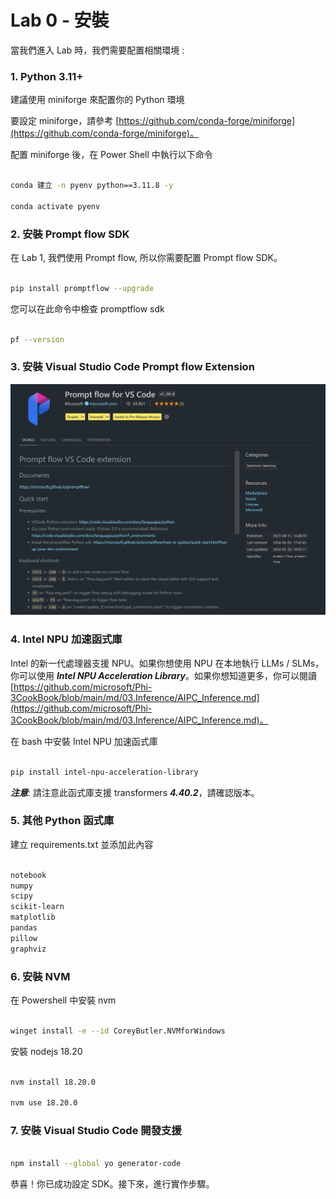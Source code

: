 ﻿# **Lab 0 - 安裝**

當我們進入 Lab 時，我們需要配置相關環境 :

### **1. Python 3.11+**

建議使用 miniforge 來配置你的 Python 環境

要設定 miniforge，請參考 [https://github.com/conda-forge/miniforge](https://github.com/conda-forge/miniforge)。

配置 miniforge 後，在 Power Shell 中執行以下命令

```bash

conda 建立 -n pyenv python==3.11.8 -y

conda activate pyenv

```

### **2. 安裝 Prompt flow SDK**

在 Lab 1, 我們使用 Prompt flow, 所以你需要配置 Prompt flow SDK。

```bash

pip install promptflow --upgrade

```

您可以在此命令中檢查 promptflow sdk

```bash

pf --version

```

### **3. 安裝 Visual Studio Code Prompt flow Extension**

![pf](../../../../../../../imgs/07/01/pf_ext.png)

### **4. Intel NPU 加速函式庫**

Intel 的新一代處理器支援 NPU。如果你想使用 NPU 在本地執行 LLMs / SLMs，你可以使用 ***Intel NPU Acceleration Library***。如果你想知道更多，你可以閱讀 [https://github.com/microsoft/Phi-3CookBook/blob/main/md/03.Inference/AIPC_Inference.md](https://github.com/microsoft/Phi-3CookBook/blob/main/md/03.Inference/AIPC_Inference.md)。

在 bash 中安裝 Intel NPU 加速函式庫

```bash

pip install intel-npu-acceleration-library

```

***注意***: 請注意此函式庫支援 transformers ***4.40.2***，請確認版本。

### **5. 其他 Python 函式庫**

建立 requirements.txt 並添加此內容

```txt

notebook
numpy 
scipy 
scikit-learn 
matplotlib 
pandas 
pillow 
graphviz

```

### **6. 安裝 NVM**

在 Powershell 中安裝 nvm

```bash

winget install -e --id CoreyButler.NVMforWindows

```

安裝 nodejs 18.20

```bash

nvm install 18.20.0

nvm use 18.20.0

```

### **7. 安裝 Visual Studio Code 開發支援**

```bash

npm install --global yo generator-code

```

恭喜！你已成功設定 SDK。接下來，進行實作步驟。

